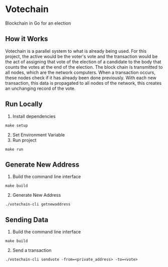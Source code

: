 # Votechain
Blockchain in Go for an election

## How it Works
Votechain is a parallel system to what is already being used. For this project, the active would be the voter's vote and the transaction would be the act of assigning that vote of the election of a candidate to the body that counts the votes at the end of the election. The block chain is transmitted to all nodes, which are the network computers. When a transaction occurs, these nodes check if it has already been done previously. With each new transaction, this data is propagated to all nodes of the network, this creates an unchanging record of the vote.

## Run Locally
1) Install dependencies
```
make setup
```
2) Set Environment Variable
3) Run project
```
make run
```

## Generate New Address
1) Build the command line interface
```
make build
```
2) Generate New Address
```
./votechain-cli getnewaddress
```

## Sending Data
1) Build the command line interface
```
make build
```
2) Send a transaction
```
./votechain-cli sendvote -from=<private_address> -to=<vote>
 ```
